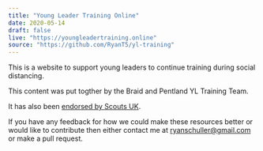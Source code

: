 ```yaml
---
title: "Young Leader Training Online"
date: 2020-05-14
draft: false
live: "https://youngleadertraining.online"
source: "https://github.com/RyanT5/yl-training"
---
```


This is a website to support young leaders to continue training during social distancing.

This content was put togther by the Braid and Pentland YL Training Team.

It has also been [endorsed by Scouts UK](https://www.scouts.org.uk/volunteers/running-your-section/running-an-explorer-unit/explorers-covid-19-safe-games-and-activities/).

If you have any feedback for how we could make these resources better or would like to contribute then either contact me at [ryanschuller@gmail.com](mailto:ryanschuller@gmail.com) or make a pull request.

